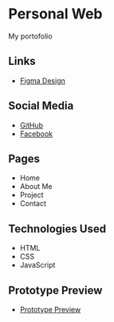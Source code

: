 # Personal Web
My portofolio
## Links
- [Figma Design](https://www.figma.com/design/3Z27vQ0sqMUM6AkKqVsJTr/PORTOFOLIO?node-id=0-1&t=QGrzwZPgCKIilfJv-1)

## Social Media
- [GitHub](https://github.com/ramandhaakbar04-cloud)
- [Facebook](https://www.facebook.com/Akbar.DaihatsuPoge)

## Pages
- Home
- About Me
- Project
- Contact 

## Technologies Used
- HTML
- CSS
- JavaScript

## Prototype Preview
- [Prototype Preview](https://www.figma.com/proto/fWa3JGk7czd4UP135KfhAz/Taqwa-Design?node-id=745-174&t=0nzDaGSv0WhrSUgP-1)
